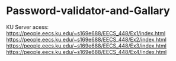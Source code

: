 # Password-validator-and-Gallary
KU Server acess:
https://people.eecs.ku.edu/~s169e688/EECS_448/Ex1/index.html
https://people.eecs.ku.edu/~s169e688/EECS_448/Ex2/index.html
https://people.eecs.ku.edu/~s169e688/EECS_448/Ex3/index.html
https://people.eecs.ku.edu/~s169e688/EECS_448/Ex4/index.html
